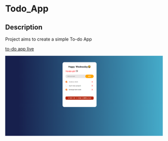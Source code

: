 # Todo_App

## Description
Project aims to create a simple To-do App

[to-do app live](https://zlhshn.github.io/todo_App/)

![todo app](to-doapp.png)